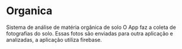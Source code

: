 # Organica

Sistema de análise de matéria orgânica de solo
O App faz a coleta de fotografias do solo.
Essas fotos são enviadas para outra aplicação e analizadas,
a aplicação utiliza firebase.
